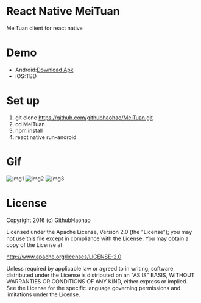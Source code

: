 # React Native MeiTuan
MeiTuan client for react native
# Demo
- Android:[Download Apk](https://github.com/githubhaohao/MeiTuan/raw/master/gif/meituan.apk)
- iOS:TBD
# Set up 
1. git clone https://github.com/githubhaohao/MeiTuan.git
2. cd MeiTuan
3. npm install
4. react native run-android
# Gif
![img1](https://github.com/githubhaohao/MeiTuan/blob/master/gif/img1.gif)
![img2](https://github.com/githubhaohao/MeiTuan/blob/master/gif/img2.gif)
![img3](https://github.com/githubhaohao/MeiTuan/blob/master/gif/img3.gif)
# License
Copyright 2016 (c) GithubHaohao

Licensed under the Apache License, Version 2.0 (the "License");
you may not use this file except in compliance with the License.
You may obtain a copy of the License at

   http://www.apache.org/licenses/LICENSE-2.0

Unless required by applicable law or agreed to in writing, software
distributed under the License is distributed on an "AS IS" BASIS,
WITHOUT WARRANTIES OR CONDITIONS OF ANY KIND, either express or implied.
See the License for the specific language governing permissions and
limitations under the License.
